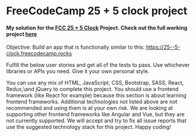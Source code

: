 # FreeCodeCamp 25 + 5 clock project

#### My solution for the [FCC 25 + 5 Clock](https://www.freecodecamp.org/learn/front-end-development-libraries/front-end-development-libraries-projects/build-a-25--5-clock) Project. Check out the full working project [here](https://fcc-25-5-clock-seven.vercel.app/)


Objective: Build an app that is functionally similar to this: 
https://25--5-clock.freecodecamp.rocks


Fulfill the below user stories and get all of the tests to pass. 
Use whichever libraries or APIs you need.
Give it your own personal style.


You can use any mix of HTML, JavaScript, CSS, Bootstrap, SASS, React, Redux,\and jQuery to complete this project.
You should use a frontend framework (like React for example) because this section is about learning frontend frameworks. 
Additional technologies not listed above are not recommended and using them is at your own risk. 
We are looking at supporting other frontend frameworks like Angular and Vue, but they are not currently supported. 
We will accept and try to fix all issue reports that use the suggested technology stack for this project.
 Happy coding!















